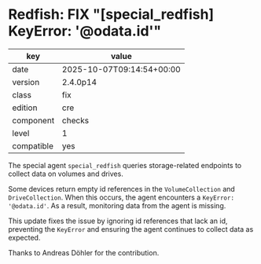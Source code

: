 [//]: # (werk v2)
# Redfish: FIX "[special_redfish] KeyError: '@odata.id'"

key        | value
---------- | ---
date       | 2025-10-07T09:14:54+00:00
version    | 2.4.0p14
class      | fix
edition    | cre
component  | checks
level      | 1
compatible | yes

The special agent `special_redfish` queries storage-related endpoints to collect data on volumes and drives.

Some devices return empty id references in the `VolumeCollection` and `DriveCollection`.
When this occurs, the agent encounters a `KeyError: '@odata.id'`.
As a result, monitoring data from the agent is missing.

This update fixes the issue by ignoring id references that lack an id, preventing the `KeyError` and ensuring the agent continues to collect data as expected.

Thanks to Andreas Döhler for the contribution.
